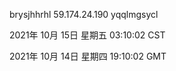 brysjhhrhl 59.174.24.190 yqqlmgsycl

2021年 10月 15日 星期五 03:10:02 CST

2021年 10月 14日 星期四 19:10:02 GMT
